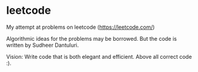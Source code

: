 # leetcode
My attempt at problems on leetcode (https://leetcode.com/)

Algorithmic ideas for the problems may be borrowed.
But the code is written by Sudheer Dantuluri.

Vision: Write code that is both elegant and efficient. Above all correct code :).

